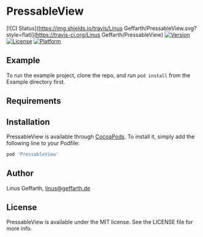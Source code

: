 # PressableView

[![CI Status](https://img.shields.io/travis/Linus Geffarth/PressableView.svg?style=flat)](https://travis-ci.org/Linus Geffarth/PressableView)
[![Version](https://img.shields.io/cocoapods/v/PressableView.svg?style=flat)](https://cocoapods.org/pods/PressableView)
[![License](https://img.shields.io/cocoapods/l/PressableView.svg?style=flat)](https://cocoapods.org/pods/PressableView)
[![Platform](https://img.shields.io/cocoapods/p/PressableView.svg?style=flat)](https://cocoapods.org/pods/PressableView)

## Example

To run the example project, clone the repo, and run `pod install` from the Example directory first.

## Requirements

## Installation

PressableView is available through [CocoaPods](https://cocoapods.org). To install
it, simply add the following line to your Podfile:

```ruby
pod 'PressableView'
```

## Author

Linus Geffarth, linus@geffarth.de

## License

PressableView is available under the MIT license. See the LICENSE file for more info.
